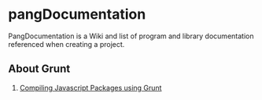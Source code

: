 # pangDocumentation

PangDocumentation is a Wiki and list of program and library documentation referenced when creating a project.

## About Grunt
1. [Compiling Javascript Packages using Grunt](Compiling-JavaScript-Packages-Using-Grunt/README.md)


